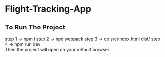 # Flight-Tracking-App

## To Run The Project
step 1 -> npm i
step 2 -> npx webpack
step 3 -> cp src/index.html dist/
step 4 -> npm run dev
<br/>
Then the project will open on your default browser